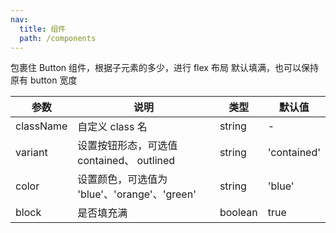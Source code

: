 ```yaml
---
nav:
  title: 组件
  path: /components
---
```


<code src="./demo/index.tsx"></code>

包裹住 Button 组件，根据子元素的多少，进行 flex 布局
默认填满，也可以保持原有 button 宽度

| 参数      | 说明                                         | 类型    | 默认值      |
| --------- | -------------------------------------------- | ------- | ----------- |
| className | 自定义 class 名                              | string  | -           |
| variant   | 设置按钮形态，可选值 contained、 outlined    | string  | 'contained' |
| color     | 设置颜色，可选值为 'blue'、'orange'、'green' | string  | 'blue'      |
| block     | 是否填充满                                   | boolean | true        |
